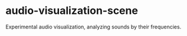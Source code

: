 # audio-visualization-scene
 Experimental audio visualization, analyzing sounds by their frequencies.

